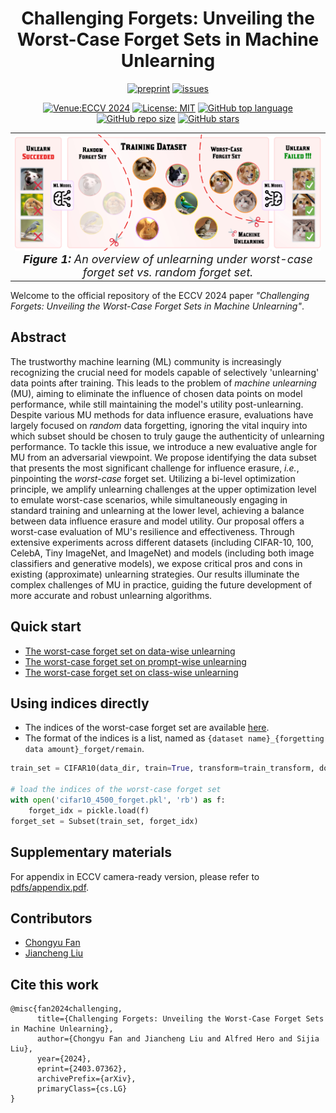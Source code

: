 <div align='center'>

# Challenging Forgets: Unveiling the Worst-Case Forget Sets in Machine Unlearning

[![preprint](https://img.shields.io/static/v1?label=arXiv&message=2403.07362&color=B31B1B)](https://arxiv.org/abs/2403.07362)
[![issues](https://img.shields.io/badge/Issues-Welcome!-yellow)](https://github.com/OPTML-Group/Unlearn-WorstCase/issues)

[![Venue:ECCV 2024](https://img.shields.io/badge/Venue-ECCV%202024-blue)](https://eccv.ecva.net/Conferences/2024)
[![License: MIT](https://img.shields.io/badge/License-MIT-blue)](https://github.com/OPTML-Group/Unlearn-WorstCase?tab=MIT-1-ov-file)
[![GitHub top language](https://img.shields.io/github/languages/top/OPTML-Group/Unlearn-WorstCase)](https://github.com/OPTML-Group/Unlearn-WorstCase)
[![GitHub repo size](https://img.shields.io/github/repo-size/OPTML-Group/Unlearn-WorstCase)](https://github.com/OPTML-Group/Unlearn-WorstCase)
[![GitHub stars](https://img.shields.io/github/stars/OPTML-Group/Unlearn-WorstCase)](https://github.com/OPTML-Group/Unlearn-WorstCase)

<table align="center">
  <tr>
    <td align="center"> 
      <img src="assets/teaser.jpeg" alt="Teaser Figure" style="width: 700px;"/> 
      <br>
      <em style="font-size: 18px;">  <strong style="font-size: 18px;">Figure 1:</strong> An overview of unlearning under worst-case forget set vs. random forget set.</em>
    </td>
  </tr>
</table>
</div>

Welcome to the official repository of the ECCV 2024 paper *"Challenging Forgets: Unveiling the Worst-Case Forget Sets in Machine Unlearning"*.

## Abstract

The trustworthy machine learning (ML) community is increasingly recognizing the crucial need for models capable of selectively 'unlearning' data points after training. This leads to the problem of *machine unlearning* (MU), aiming to eliminate the influence of chosen data points on model performance, while still maintaining the model's utility post-unlearning. Despite various MU methods for data influence erasure, evaluations have largely focused on *random* data forgetting, ignoring the vital inquiry into which subset should be chosen to truly gauge the authenticity of unlearning performance. To tackle this issue, we introduce a new evaluative angle for MU from an adversarial viewpoint. We propose identifying the data subset that presents the most significant challenge for influence erasure, *i.e.*, pinpointing the *worst-case* forget set. Utilizing a bi-level optimization principle, we amplify unlearning challenges at the upper optimization level to emulate worst-case scenarios, while simultaneously engaging in standard training and unlearning at the lower level, achieving a balance between data influence erasure and model utility. Our proposal offers a worst-case evaluation of MU's resilience and effectiveness. Through extensive experiments across different datasets (including CIFAR-10, 100, CelebA, Tiny ImageNet, and ImageNet) and models (including both image classifiers and generative models), we expose critical pros and cons in existing (approximate) unlearning strategies. Our results illuminate the complex challenges of MU in practice, guiding the future development of more accurate and robust unlearning algorithms.

## Quick start
* [The worst-case forget set on data-wise unlearning](data-wise)
* [The worst-case forget set on prompt-wise unlearning](prompt-wise)
* [The worst-case forget set on class-wise unlearning](class-wise)

## Using indices directly
- The indices of the worst-case forget set are available [here](https://drive.google.com/drive/folders/12wpgzG24zYTkeRHIjlYucUlr38rDdKQe?usp=sharing).
- The format of the indices is a list, named as `{dataset name}_{forgetting data amount}_forget/remain`.

```python
train_set = CIFAR10(data_dir, train=True, transform=train_transform, download=True)

# load the indices of the worst-case forget set
with open('cifar10_4500_forget.pkl', 'rb') as f:
    forget_idx = pickle.load(f)
forget_set = Subset(train_set, forget_idx)
```

## Supplementary materials
For appendix in ECCV camera-ready version, please refer to [pdfs/appendix.pdf](pdfs/appendix.pdf).

## Contributors
* [Chongyu Fan](https://a-f1.github.io/)
* [Jiancheng Liu](https://ljcc0930.github.io/)

## Cite this work
```
@misc{fan2024challenging,
      title={Challenging Forgets: Unveiling the Worst-Case Forget Sets in Machine Unlearning}, 
      author={Chongyu Fan and Jiancheng Liu and Alfred Hero and Sijia Liu},
      year={2024},
      eprint={2403.07362},
      archivePrefix={arXiv},
      primaryClass={cs.LG}
}
```
